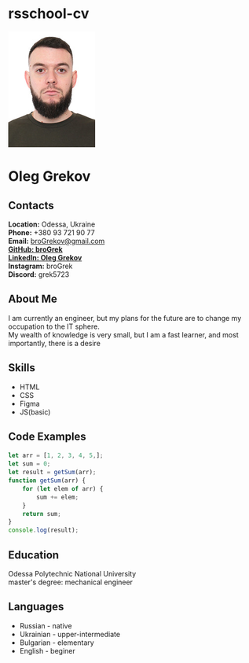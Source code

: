 
# rsschool-cv

![avatar](img/foto.jpg)

# Oleg Grekov

## Contacts

**Location:** Odessa, Ukraine  
**Phone:** +380 93 721 90 77  
**Email:** [broGrekov@gmail.com](broGrekov@gmail.com)  
**[GitHub: broGrek](https://github.com/broGrek)**  
**[LinkedIn: Oleg Grekov](https://www.linkedin.com/in/oleg-grekov-b29364269)**  
**Instagram:** broGrek  
**Discord:** grek5723  

## About Me

I am currently an engineer, but my plans for the future are to change my occupation to the IT sphere.  
My wealth of knowledge is very small, but I am a fast learner, and most importantly, there is a desire  

## Skills

+ HTML  
+ CSS  
+ Figma  
+ JS(basic)  

## Code Examples

```JavaScript
let arr = [1, 2, 3, 4, 5,];  
let sum = 0;  
let result = getSum(arr);  
function getSum(arr) {  
    for (let elem of arr) {  
        sum += elem;  
    }  
    return sum;  
}  
console.log(result);
```

## Education

Odessа Polytechnic National University  
master's degree: mechanical engineer  

## Languages

+ Russian - native  
+ Ukrainian - upper-intermediate  
+ Bulgarian - elementary  
+ English - beginer
